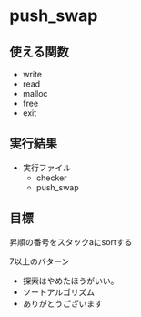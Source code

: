 # push_swap

## 使える関数

- write
- read
- malloc
- free
- exit

## 実行結果

- 実行ファイル
  - checker
  - push_swap

## 目標

昇順の番号をスタックaにsortする

7以上のパターン

- 探索はやめたほうがいい。
- ソートアルゴリズム
- ありがとうございます

